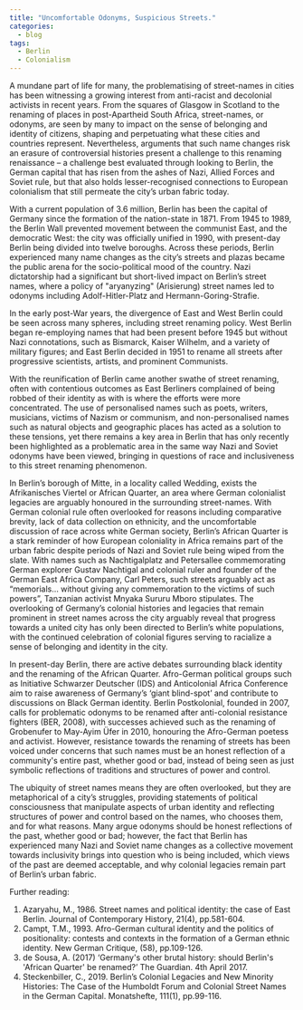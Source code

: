 ```yaml
---
title: "Uncomfortable Odonyms, Suspicious Streets."
categories:
  - blog
tags:
  - Berlin 
  - Colonialism
---
```


A mundane part of life for many, the problematising of street-names in cities has been witnessing a growing interest from anti-racist and decolonial activists in recent years. From the squares of Glasgow in Scotland to the renaming of places in post-Apartheid South Africa, street-names, or odonyms, are seen by many to impact on the sense of belonging and identity of citizens, shaping and perpetuating what these cities and countries represent. Nevertheless, arguments that such name changes risk an erasure of controversial histories present a challenge to this renaming renaissance – a challenge best evaluated through looking to Berlin, the German capital that has risen from the ashes of Nazi, Allied Forces and Soviet rule, but that also holds lesser-recognised connections to European colonialism that still permeate the city’s urban fabric today.

With a current population of 3.6 million, Berlin has been the capital of Germany since the formation of the nation-state in 1871. From 1945 to 1989, the Berlin Wall prevented movement between the communist East, and the democratic West: the city was officially unified in 1990, with present-day Berlin being divided into twelve boroughs. Across these periods, Berlin experienced many name changes as the city’s streets and plazas became the public arena for the socio-political mood of the country. Nazi dictatorship had a significant but short-lived impact on Berlin’s street names, where a policy of "aryanyzing" (Arisierung) street names led to odonyms including Adolf-Hitler-Platz and Hermann-Goring-Strafie.

In the early post-War years, the divergence of East and West Berlin could be seen across many spheres, including street renaming policy. West Berlin began re-employing names that had been present before 1945 but without Nazi connotations, such as Bismarck, Kaiser Wilhelm, and a variety of military figures; and East Berlin decided in 1951 to rename all streets after progressive scientists, artists, and prominent Communists.

With the reunification of Berlin came another swathe of street renaming, often with contentious outcomes as East Berliners complained of being robbed of their identity as with is where the efforts were more concentrated. The use of personalised names such as poets, writers, musicians, victims of Nazism or communism, and non-personalised names such as natural objects and geographic places has acted as a solution to these tensions, yet there remains a key area in Berlin that has only recently been highlighted as a problematic area in the same way Nazi and Soviet odonyms have been viewed, bringing in questions of race and inclusiveness to this street renaming phenomenon. 

In Berlin’s borough of Mitte, in a locality called Wedding, exists the Afrikanisches Viertel or African Quarter, an area where German colonialist legacies are arguably honoured in the surrounding street-names. With German colonial rule often overlooked for reasons including comparative brevity, lack of data collection on ethnicity, and the uncomfortable discussion of race across white German society, Berlin’s African Quarter is a stark reminder of how European coloniality in Africa remains part of the urban fabric despite periods of Nazi and Soviet rule being wiped from the slate. With names such as Nachtigalplatz and Petersallee commemorating German explorer Gustav Nachtigal and colonial ruler and founder of the German East Africa Company, Carl Peters, such streets arguably act as “memorials… without giving any commemoration to the victims of such powers”, Tanzanian activist Mnyaka Sururu Mboro stipulates. The overlooking of Germany’s colonial histories and legacies that remain prominent in street names across the city arguably reveal that progress towards a united city has only been directed to Berlin’s white populations, with the continued celebration of colonial figures serving to racialize a sense of belonging and identity in the city.

In present-day Berlin, there are active debates surrounding black identity and the renaming of the African Quarter. Afro-German political groups such as Initiative Schwarzer Deutscher (IDS) and Anticolonial Africa Conference aim to raise awareness of Germany’s ‘giant blind-spot’ and contribute to discussions on Black German identity. Berlin Postkolonial, founded in 2007, calls for problematic odonyms to be renamed after anti-colonial resistance fighters (BER, 2008), with successes achieved such as the renaming of Grobenufer to May-Ayim Üfer in 2010, honouring the Afro-German poetess and activist. However, resistance towards the renaming of streets has been voiced under concerns that such names must be an honest reflection of a community's entire past, whether good or bad, instead of being seen as just symbolic reflections of traditions and structures of power and control.

The ubiquity of street names means they are often overlooked, but they are metaphorical of a city’s struggles, providing statements of political consciousness that manipulate aspects of urban identity and reflecting structures of power and control based on the names, who chooses them, and for what reasons. Many argue odonyms should be honest reflections of the past, whether good or bad; however, the fact that Berlin has experienced many Nazi and Soviet name changes as a collective movement towards inclusivity brings into question who is being included, which views of the past are deemed acceptable, and why colonial legacies remain part of Berlin’s urban fabric.

Further reading:
1.	Azaryahu, M., 1986. Street names and political identity: the case of East Berlin. Journal of Contemporary History, 21(4), pp.581-604.
2.	Campt, T.M., 1993. Afro-German cultural identity and the politics of positionality: contests and contexts in the formation of a German ethnic identity. New German Critique, (58), pp.109-126.
3.	de Sousa, A. (2017) ‘Germany's other brutal history: should Berlin's 'African Quarter' be renamed?’ The Guardian. 4th April 2017.
4.	Steckenbiller, C., 2019. Berlin’s Colonial Legacies and New Minority Histories: The Case of the Humboldt Forum and Colonial Street Names in the German Capital. Monatshefte, 111(1), pp.99-116.
